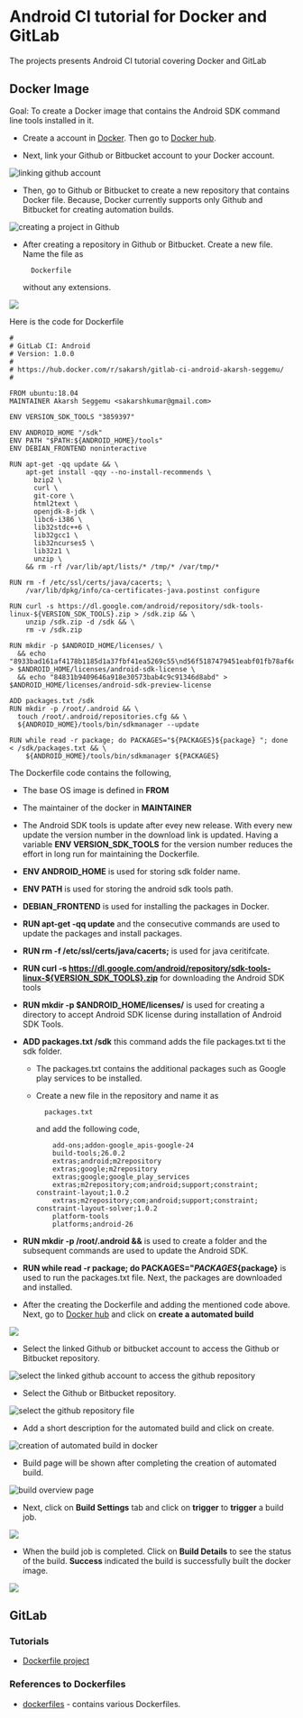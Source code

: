 # Android CI tutorial for Docker and GitLab

The projects presents Android CI tutorial covering Docker and GitLab



## Docker Image

Goal: To create a Docker image that contains the Android SDK command line tools installed in it.

- Create a account in [Docker](https://www.docker.com/). Then go to [Docker hub](https://hub.docker.com).

- Next, link your Github or Bitbucket account to your Docker account.

![linking github account](./images/github-link-accounts.png)

- Then, go to Github or Bitbucket to create a new repository that contains Docker file. Because, Docker currently supports only Github and Bitbucket for creating automation builds.

![creating a project in Github](./images/github-project-creation.png)

- After creating a repository in Github or Bitbucket. Create a new file. Name the file as

        Dockerfile

    without any extensions.

![](./images/adding-dockerfile.png)

Here is the code for Dockerfile

```Docker
#
# GitLab CI: Android
# Version: 1.0.0
#
# https://hub.docker.com/r/sakarsh/gitlab-ci-android-akarsh-seggemu/
#

FROM ubuntu:18.04
MAINTAINER Akarsh Seggemu <sakarshkumar@gmail.com>

ENV VERSION_SDK_TOOLS "3859397"

ENV ANDROID_HOME "/sdk"
ENV PATH "$PATH:${ANDROID_HOME}/tools"
ENV DEBIAN_FRONTEND noninteractive

RUN apt-get -qq update && \
    apt-get install -qqy --no-install-recommends \
      bzip2 \
      curl \
      git-core \
      html2text \
      openjdk-8-jdk \
      libc6-i386 \
      lib32stdc++6 \
      lib32gcc1 \
      lib32ncurses5 \
      lib32z1 \
      unzip \
    && rm -rf /var/lib/apt/lists/* /tmp/* /var/tmp/*

RUN rm -f /etc/ssl/certs/java/cacerts; \
    /var/lib/dpkg/info/ca-certificates-java.postinst configure

RUN curl -s https://dl.google.com/android/repository/sdk-tools-linux-${VERSION_SDK_TOOLS}.zip > /sdk.zip && \
    unzip /sdk.zip -d /sdk && \
    rm -v /sdk.zip

RUN mkdir -p $ANDROID_HOME/licenses/ \
  && echo "8933bad161af4178b1185d1a37fbf41ea5269c55\nd56f5187479451eabf01fb78af6dfcb131a6481e" > $ANDROID_HOME/licenses/android-sdk-license \
  && echo "84831b9409646a918e30573bab4c9c91346d8abd" > $ANDROID_HOME/licenses/android-sdk-preview-license

ADD packages.txt /sdk
RUN mkdir -p /root/.android && \
  touch /root/.android/repositories.cfg && \
  ${ANDROID_HOME}/tools/bin/sdkmanager --update 

RUN while read -r package; do PACKAGES="${PACKAGES}${package} "; done < /sdk/packages.txt && \
    ${ANDROID_HOME}/tools/bin/sdkmanager ${PACKAGES}
```

The Dockerfile code contains the following,

  - The base OS image is defined in **FROM**
  - The maintainer of the docker in **MAINTAINER**
  - The Android SDK tools is update after evey new release. With every new update the version number in the download link is updated. Having a variable **ENV VERSION_SDK_TOOLS** for the version number reduces the effort in long run for maintaining the Dockerfile.
  - **ENV ANDROID_HOME** is used for storing sdk folder name.
  - **ENV PATH** is used for storing the android sdk tools path.
  - **DEBIAN_FRONTEND** is used for installing the packages in Docker.
  - **RUN apt-get -qq update** and the consecutive commands are used to update the packages and install packages.
  - **RUN rm -f /etc/ssl/certs/java/cacerts;** is used for java ceritifcate.
  - **RUN curl -s https://dl.google.com/android/repository/sdk-tools-linux-${VERSION_SDK_TOOLS}.zip** for downloading the Android SDK tools
  - **RUN mkdir -p $ANDROID_HOME/licenses/** is used for creating a directory to accept Android SDK license during installation of Android SDK Tools.
  - **ADD packages.txt /sdk** this command adds the file  packages.txt ti the sdk folder.

    - The packages.txt contains the additional packages such as Google play services to be installed.

    - Create a new file in the repository and name it as

            packages.txt

        and add the following code,

        ```Docker
            add-ons;addon-google_apis-google-24
            build-tools;26.0.2
            extras;android;m2repository
            extras;google;m2repository
            extras;google;google_play_services
            extras;m2repository;com;android;support;constraint; constraint-layout;1.0.2
            extras;m2repository;com;android;support;constraint; constraint-layout-solver;1.0.2
            platform-tools
            platforms;android-26
        ```
  - **RUN mkdir -p /root/.android &&** is used to create a folder and the subsequent commands are used to update the Android SDK.

  - **RUN while read -r package; do PACKAGES="${PACKAGES}${package}** is used to run the packages.txt file. Next, the packages are downloaded and installed.

- After the creating the Dockerfile and adding the mentioned code above. Next, go to [Docker hub](https://hub.docker.com) and click on **create a automated build**

![](./images/create-automate-build.png)

- Select the linked Github or bitbucket account to access the Github or Bitbucket repository.

![select the linked github account to access the github repository](./images/link-github-ro-bitbucket.png)

- Select the Github or Bitbucket repository.

![select the github repository file](./images/select-the-github-repository-in-docker.png)

- Add a short description for the automated build and click on create.

![creation of automated build in docker](./images/docker-automated-build-creation.png)

- Build page will be shown after completing the creation of automated build.

![build overview page](./images/donw-creating-automated-build.png)

- Next, click on **Build Settings** tab and click on **trigger** to **trigger** a build job.

![](./images/trigger-a-build-job.png)

- When the build job is completed. Click on **Build Details** to see the status of the build. **Success** indicated the build is successfully built the docker image.

![](./images/build-details.png)

## GitLab



### Tutorials

- [Dockerfile project](http://dockerfile.github.io/)

### References to Dockerfiles

- [dockerfiles](https://github.com/jessfraz/dockerfiles) - contains various Dockerfiles.